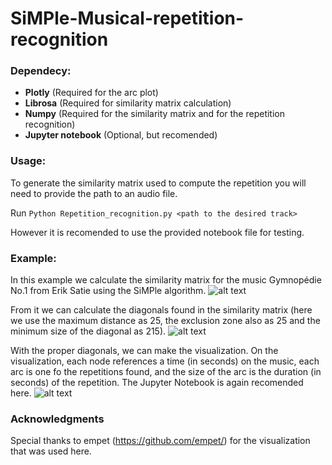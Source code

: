 # SiMPle-Musical-repetition-recognition

### Dependecy:
 - **Plotly** (Required for the arc plot)
 - **Librosa** (Required for similarity matrix calculation)
 - **Numpy** (Required for the similarity matrix and for the repetition recognition)
 - **Jupyter notebook** (Optional, but recomended)

### Usage:

To generate the similarity matrix used to compute the repetition you will need to provide the path to an audio file.

Run ```Python Repetition_recognition.py <path to the desired track>```

However it is recomended to use the provided notebook file for testing.

### Example: 

In this example we calculate the similarity matrix for the music Gymnopédie No.1 from Erik Satie using the SiMPle algorithm.
![alt text](https://github.com/heckmartin/SiMPle-Musical-repetition-recognition/blob/master/Examples/Sim_matrixes/gymnop%C3%A9die_sim.png?raw=true)

From it we can calculate the diagonals found in the similarity matrix (here we use the maximum distance as 25, the exclusion zone also as 25 and the minimum size of the diagonal as 215).
![alt text](https://github.com/heckmartin/SiMPle-Musical-repetition-recognition/blob/master/Examples/Diagonals/gymnop%C3%A9die_diags.png?raw=true)

With the proper diagonals, we can make the visualization. On the visualization, each node references a time (in seconds) on the music, each arc is one fo the repetitions found, and the size of the arc is the duration (in seconds) of the repetition. The Jupyter Notebook is again recomended here. 
![alt text](https://github.com/heckmartin/SiMPle-Musical-repetition-recognition/blob/master/Examples/Arc%20plots/gymnop%C3%A9die_arc.png?raw=true)

### Acknowledgments
Special thanks to empet (https://github.com/empet/) for the visualization that was used here.

